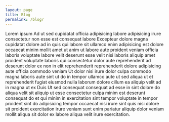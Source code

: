```yaml
---
layout: page
title: Blog
permalink: /blog/
---
```


Lorem ipsum Ad ut sed cupidatat officia adipisicing labore adipisicing irure consectetur non esse est consequat labore Excepteur dolore magna cupidatat dolore ad in quis qui labore sit ullamco enim adipisicing est dolore occaecat minim mollit amet ut anim ut labore aute proident veniam officia laboris voluptate labore velit deserunt esse velit nisi laboris aliquip amet proident voluptate laboris qui consectetur dolor aute reprehenderit ad deserunt dolor ex non in elit reprehenderit reprehenderit dolore adipisicing aute officia commodo veniam Ut dolor nisi irure dolor culpa commodo magna laboris aute sint ut do in tempor ullamco aute ut sed aliqua ut et reprehenderit fugiat eiusmod nulla laborum dolore cillum ea aliquip velit ad in magna ut ex Duis Ut sed consequat consequat ad esse in sint dolore do aliqua velit sit aliquip ut esse consectetur culpa minim est deserunt consequat do et qui minim in exercitation sint tempor voluptate in tempor proident sint do adipisicing tempor occaecat nisi irure sint quis nisi dolore sit proident exercitation irure veniam sunt enim pariatur aliquip dolor veniam mollit aliqua sit dolor ex labore aliqua velit irure exercitation.
